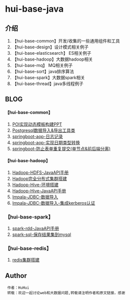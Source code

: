 # hui-base-java

## 介绍
1. 【hui-base-common】开发/收集的一些通用组件和工具
2. 【hui-base-design】设计模式相关例子
3. 【hui-base-elasticsearch】 ES相关例子
4. 【hui-base-hadoop】大数据hadoop相关
5. 【hui-base-mq】 MQ相关例子
6. 【hui-base-sort】java排序算法
7. 【hui-base-spark】大数据spark相关
8. 【hui-base-thread】java多线程例子

## BLOG
#### 【hui-base-common】
1. [POI实现动态模板构建PPT](https://ithuhui.com/2018/10/24/common-poi-dynamic-ppt-build/)
2. [Postgresql数据导入&导出工具类](https://ithuhui.com/2018/12/20/common-postgresql-import-export-util/)
3. [springboot-aop-日志记录](https://ithuhui.com/2018/12/14/springboot-aop-log/)
4. [springboot-aop-实现日期类型转换](https://ithuhui.com/2018/12/04/springboot-aop-datecoverter/)
5. [springboot-防止表单重复提交(单节点&前后端分离)](https://ithuhui.com/2018/12/04/springboot-avoid-duplicate-submit/)


#### 【hui-base-hadoop】
 1. [Hadoop-HDFS-JavaAPI手册](https://ithuhui.com/2018/11/07/hadoop-hdfs-common-java-api/)
 2. [Hadoop完全分布式集群搭建](https://ithuhui.com/2018/11/11/hadoop-cluster-build/)
 3. [Hadoop-Hive-环境搭建](https://ithuhui.com/2018/11/18/hadoop-hive-build/)
 4. [Hadoop-Hive-JavaAPI手册](https://ithuhui.com/2018/11/19/hadoop-hive-common-java-api/)
 5. [Impala-JDBC-数据导入](https://ithuhui.com/2019/07/03/bigdata-impala-jdbc-1/)
 6. [Impala-JDBC-数据导入-集成kerberos认证](https://ithuhui.com/2019/07/04/bigdata-impala-jdbc-2-kerberos/)
 
### 【hui-base-spark】
 1. [spark-rdd-JavaAPI手册](https://ithuhui.com/2018/11/10/spark-rdd-common-java-api/)
 2. [spark-sql-保存结果集到mysql](https://ithuhui.com/2018/11/11/spark-sql-save-to-mysql/)
 
### 【hui-base-redis】 
 1. [redis集群搭建](https://ithuhui.com/2018/11/03/redis-cluster-build/)
 
 
## Author
```
 作者：HuHui
 转载：欢迎一起讨论web和大数据问题,转载请注明作者和原文链接，感谢
```
